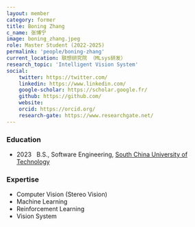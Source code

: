 ```yaml
---
layout: member
category: former
title: Boning Zhang
c_name: 张博宁
image: boning_zhang.jpeg
role: Master Student (2022-2025)
permalink: 'people/boning-zhang'
current_location: 联想研究院 （MLsys研发）
research_topic: 'Intelligent Vision System'
social:
    twitter: https://twitter.com/
    linkedin: https://www.linkedin.com/
    google-scholar: https://scholar.google.fr/
    github: https://github.com/
    website:
    orcid: https://orcid.org/
    research-gate: https://www.researchgate.net/
---
```



### <i class="fas fa-graduation-cap"></i> Education
- 2023 &nbsp; B.S., Software Engineering, [South China University of Technology](https://www.scut.edu.cn/)


### Expertise
- Computer Vision (Stereo Vision)
- Machine Learning
- Reinforcement Learning
- Vision System